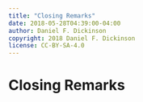 ```yaml
---
title: "Closing Remarks"
date: 2018-05-28T04:39:00-04:00
author: Daniel F. Dickinson
copyright: 2018 Daniel F. Dickinson
license: CC-BY-SA-4.0
---
```


# Closing Remarks
